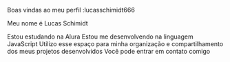 Boas vindas ao meu perfil :lucasschimidt666

Meu nome é Lucas Schimidt

Estou estudando na Alura
Estou me desenvolvendo na linguagem JavaScript
Utilizo esse espaço para minha organização e compartilhamento dos meus projetos desenvolvidos
Você pode entrar em contato comigo
